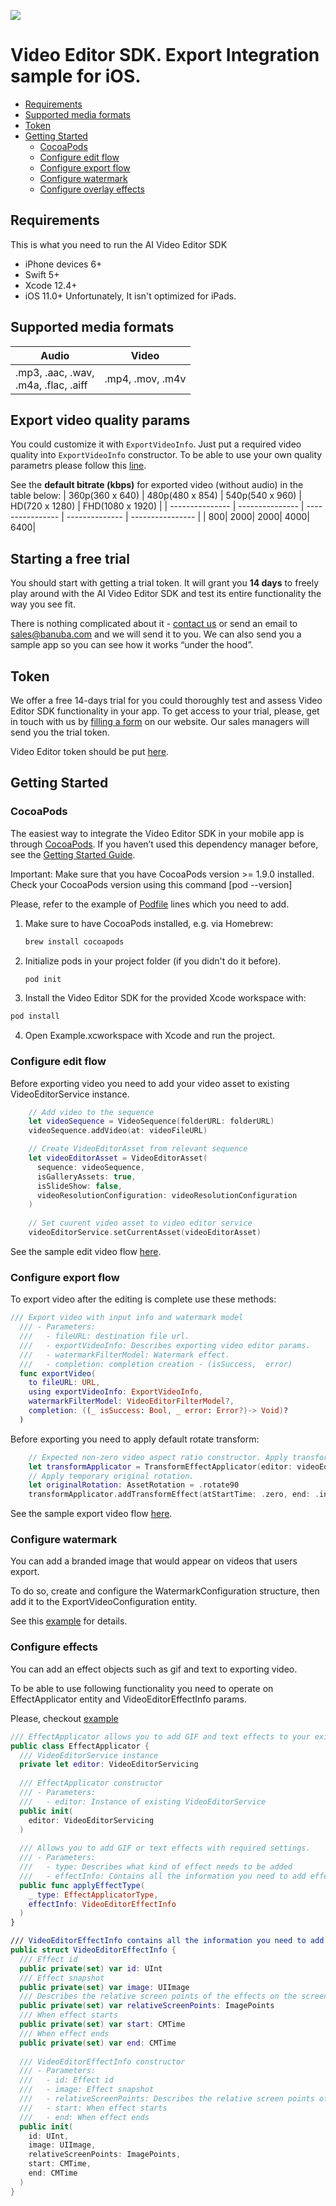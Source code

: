 [![](https://www.banuba.com/hubfs/Banuba_November2018/Images/Banuba%20SDK.png)](https://www.banuba.com/video-editor-sdk)

# Video Editor SDK. Export Integration sample for iOS.

- [Requirements](#Requirements)
- [Supported media formats](#Supported-media-formats)
- [Token](#Token)
- [Getting Started](#Getting-Started)
    + [CocoaPods](#CocoaPods)
    + [Configure edit flow](#Configure-edit-flow)
    + [Configure export flow](#Configure-export-flow)
    + [Configure watermark](#Configure-watermark)
    + [Configure overlay effects](#Configure-overlay-effect)

## Requirements
This is what you need to run the AI Video Editor SDK

- iPhone devices 6+
- Swift 5+
- Xcode 12.4+
- iOS 11.0+
Unfortunately, It isn't optimized for iPads.

## Supported media formats
| Audio      | Video      |
| ---------- | ---------  | 
|.mp3, .aac, .wav, <br>.m4a, .flac, .aiff |.mp4, .mov, .m4v|

## Export video quality params
You could customize it with `ExportVideoInfo`. Just put a required video quality into `ExportVideoInfo` constructor. To be able to use your own quality parametrs please follow this [line](https://github.com/Banuba/ve-sdk-iOS-export-sample/blob/c155a5b49c7c27be7efb6e8991de8c59c7e7943d/ExportAPISample/ExportAPISample/ViewController.swift#L95).

See the **default bitrate (kbps)** for exported video (without audio) in the table below:
| 360p(360 x 640) | 480p(480 x 854) | 540p(540 x 960) | HD(720 x 1280) | FHD(1080 x 1920) |
| --------------- | --------------- | ---------------- | -------------- | ---------------- |
|              800|             2000|              2000|            4000|              6400|

## Starting a free trial

You should start with getting a trial token. It will grant you **14 days** to freely play around with the AI Video Editor SDK and test its entire functionality the way you see fit.

There is nothing complicated about it - [contact us](https://www.banuba.com/video-editor-sdk) or send an email to sales@banuba.com and we will send it to you. We can also send you a sample app so you can see how it works “under the hood”.

## Token 
We offer а free 14-days trial for you could thoroughly test and assess Video Editor SDK functionality in your app. To get access to your trial, please, get in touch with us by [filling a form](https://www.banuba.com/video-editor-sdk) on our website. Our sales managers will send you the trial token.

Video Editor token should be put [here](https://github.com/Banuba/ve-sdk-iOS-export-sample/blob/c155a5b49c7c27be7efb6e8991de8c59c7e7943d/ExportAPISample/ExportAPISample/ViewController.swift#L50).

## Getting Started
### CocoaPods

The easiest way to integrate the Video Editor SDK in your mobile app is through [CocoaPods](https://cocoapods.org). If you haven’t used this dependency manager before, see the [Getting Started Guide](https://guides.cocoapods.org/using/getting-started.html).

Important: Make sure that you have CocoaPods version >= 1.9.0 installed. Check your CocoaPods version using this command [pod --version]

Please, refer to the example of [Podfile](https://github.com/Banuba/ve-sdk-iOS-export-sample/blob/master/ExportAPISample/Podfile) lines which you need to add.

1. Make sure to have CocoaPods installed, e.g. via Homebrew:
   ```sh
   brew install cocoapods 
   ```
2. Initialize pods in your project folder (if you didn't do it before).
   ```sh
   pod init
   ```
3. Install the Video Editor SDK for the provided Xcode workspace with:
```sh
pod install
```
4. Open Example.xcworkspace with Xcode and run the project.  

### Configure edit flow

Before exporting video you need to add your video asset to existing VideoEditorService instance.

``` swift
    // Add video to the sequence
    let videoSequence = VideoSequence(folderURL: folderURL)
    videoSequence.addVideo(at: videoFileURL)

    // Create VideoEditorAsset from relevant sequence
    let videoEditorAsset = VideoEditorAsset(
      sequence: videoSequence,
      isGalleryAssets: true,
      isSlideShow: false,
      videoResolutionConfiguration: videoResolutionConfiguration
    )
    
    // Set cuurent video asset to video editor service
    videoEditorService.setCurrentAsset(videoEditorAsset)
```
See the sample edit video flow [here](https://github.com/Banuba/ve-sdk-iOS-export-sample/blob/c155a5b49c7c27be7efb6e8991de8c59c7e7943d/ExportAPISample/ExportAPISample/ViewController.swift#L67).

### Configure export flow

To export video after the editing is complete use these methods:

``` swift
/// Export video with input info and watermark model
  /// - Parameters:
  ///   - fileURL: destination file url.
  ///   - exportVideoInfo: Describes exporting video editor params.
  ///   - watermarkFilterModel: Watermark effect.
  ///   - completion: completion creation - (isSuccess,  error)
  func exportVideo(
    to fileURL: URL,
    using exportVideoInfo: ExportVideoInfo,
    watermarkFilterModel: VideoEditorFilterModel?,
    completion: ((_ isSuccess: Bool, _ error: Error?)-> Void)?
  )
```  

Before exporting you need to apply default rotate transform:
``` swift
    // Expected non-zero video aspect ratio constructor. Apply transform effect after adding required asset.
    let transformApplicator = TransformEffectApplicator(editor: videoEditorService)
    // Apply temporary original rotation.
    let originalRotation: AssetRotation = .rotate90
    transformApplicator.addTransformEffect(atStartTime: .zero, end: .indefinite, rotation: originalRotation)
```

See the sample export video flow [here](https://github.com/Banuba/ve-sdk-iOS-export-sample/blob/c155a5b49c7c27be7efb6e8991de8c59c7e7943d/ExportAPISample/ExportAPISample/ViewController.swift#L101).

### Configure watermark

You can add a branded image that would appear on videos that users export. 

To do so, create and configure the WatermarkConfiguration structure, then add it to the ExportVideoConfiguration entity. 

See this [example](https://github.com/Banuba/ve-sdk-iOS-export-sample/blob/c155a5b49c7c27be7efb6e8991de8c59c7e7943d/ExportAPISample/ExportAPISample/ViewController.swift#L104) for details.

### Configure effects

You can add an effect objects such as gif and text to exporting video. 

To be able to use following functionality you need to operate on EffectApplicator entity and VideoEditorEffectInfo params.

Please, checkout [example](https://github.com/Banuba/ve-sdk-iOS-export-sample/blob/c155a5b49c7c27be7efb6e8991de8c59c7e7943d/ExportAPISample/ExportAPISample/ViewController.swift#L118)

``` swift
/// EffectApplicator allows you to add GIF and text effects to your existing VideoEditorServiсe composition
public class EffectApplicator {
  /// VideoEditorService instance
  private let editor: VideoEditorServicing
  
  /// EffectApplicator constructor
  /// - Parameters:
  ///   - editor: Instance of existing VideoEditorService
  public init(
    editor: VideoEditorServicing
  )
  
  /// Allows you to add GIF or text effects with required settings.
  /// - Parameters:
  ///   - type: Describes what kind of effect needs to be added
  ///   - effectInfo: Contains all the information you need to add effects to your video.
  public func applyEffectType(
    _ type: EffectApplicatorType,
    effectInfo: VideoEditorEffectInfo
  )
}

/// VideoEditorEffectInfo contains all the information you need to add effects to your video.
public struct VideoEditorEffectInfo {
  /// Effect id
  public private(set) var id: UInt
  /// Effect snapshot
  public private(set) var image: UIImage
  /// Describes the relative screen points of the effects on the screen
  public private(set) var relativeScreenPoints: ImagePoints
  /// When effect starts
  public private(set) var start: CMTime
  /// When effect ends
  public private(set) var end: CMTime
  
  /// VideoEditorEffectInfo constructor
  /// - Parameters:
  ///   - id: Effect id
  ///   - image: Effect snapshot
  ///   - relativeScreenPoints: Describes the relative screen points of the effects on the screen
  ///   - start: When effect starts
  ///   - end: When effect ends
  public init(
    id: UInt,
    image: UIImage,
    relativeScreenPoints: ImagePoints,
    start: CMTime,
    end: CMTime
  )
}
```

